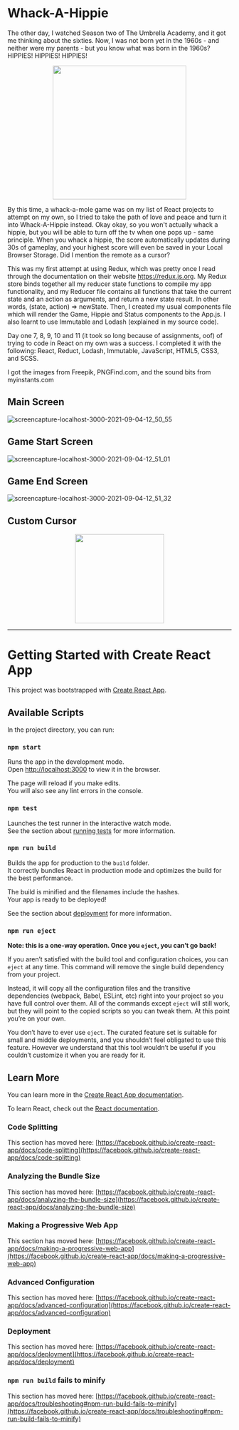# Whack-A-Hippie

The other day, I watched Season two of The Umbrella Academy, and it got me thinking about the sixties. Now, I was not born yet in the 1960s - and neither were my parents - but you know what was born in the 1960s? HIPPIES! HIPPIES! HIPPIES!

<p align="center">
  <img src="https://user-images.githubusercontent.com/87696858/132095604-1911b038-5c4f-4b0a-b27f-cc565f9a4a35.png" width="300">
</p>

By this time, a whack-a-mole game was on my list of React projects to attempt on my own, so I tried to take the path of love and peace and turn it into Whack-A-Hippie instead. Okay okay, so you won't actually whack a hippie, but you will be able to turn off the tv when one pops up - same principle. When you whack a hippie, the score automatically updates during 30s of gameplay, and your highest score will even be saved in your Local Browser Storage. Did I mention the remote as a cursor?

This was my first attempt at using Redux, which was pretty once I read through the documentation on their website https://redux.js.org. My Redux store  binds together all my reducer state functions to compile my app functionality, and my Reducer file contains all functions that take the current state and an action as arguments, and return a new state result. In other words, (state, action) => newState. Then, I created my usual components file which will render the Game, Hippie and Status components to the App.js. I also learnt to use Immutable and Lodash (explained in my source code).

Day one 7, 8, 9, 10 and 11 (it took so long because of assignments, oof) of trying to code in React on my own was a success. I completed it with the following: React, Reduct, Lodash, Immutable, JavaScript, HTML5, CSS3, and SCSS.

I got the images from Freepik, PNGFind.com, and the sound bits from myinstants.com

## Main Screen
![screencapture-localhost-3000-2021-09-04-12_50_55](https://user-images.githubusercontent.com/87696858/132095482-c44a67d2-f626-43f7-8325-018095214a6b.png)

## Game Start Screen
![screencapture-localhost-3000-2021-09-04-12_51_01](https://user-images.githubusercontent.com/87696858/132095495-9adae085-e2a5-4409-bc12-ce1b2d8655a3.png)

## Game End Screen
![screencapture-localhost-3000-2021-09-04-12_51_32](https://user-images.githubusercontent.com/87696858/132095498-8aa078b3-cbf4-4940-bde7-bd0aee009255.png)

## Custom Cursor

<p align="center">
  <img src="https://user-images.githubusercontent.com/87696858/132095711-a3ffcdaf-a478-4ed1-b787-67dcbbe63a30.png" width="200">
</p>

___________________________________________________________________________________________________________________________________________________________________________________
# Getting Started with Create React App

This project was bootstrapped with [Create React App](https://github.com/facebook/create-react-app).

## Available Scripts

In the project directory, you can run:

### `npm start`

Runs the app in the development mode.\
Open [http://localhost:3000](http://localhost:3000) to view it in the browser.

The page will reload if you make edits.\
You will also see any lint errors in the console.

### `npm test`

Launches the test runner in the interactive watch mode.\
See the section about [running tests](https://facebook.github.io/create-react-app/docs/running-tests) for more information.

### `npm run build`

Builds the app for production to the `build` folder.\
It correctly bundles React in production mode and optimizes the build for the best performance.

The build is minified and the filenames include the hashes.\
Your app is ready to be deployed!

See the section about [deployment](https://facebook.github.io/create-react-app/docs/deployment) for more information.

### `npm run eject`

**Note: this is a one-way operation. Once you `eject`, you can’t go back!**

If you aren’t satisfied with the build tool and configuration choices, you can `eject` at any time. This command will remove the single build dependency from your project.

Instead, it will copy all the configuration files and the transitive dependencies (webpack, Babel, ESLint, etc) right into your project so you have full control over them. All of the commands except `eject` will still work, but they will point to the copied scripts so you can tweak them. At this point you’re on your own.

You don’t have to ever use `eject`. The curated feature set is suitable for small and middle deployments, and you shouldn’t feel obligated to use this feature. However we understand that this tool wouldn’t be useful if you couldn’t customize it when you are ready for it.

## Learn More

You can learn more in the [Create React App documentation](https://facebook.github.io/create-react-app/docs/getting-started).

To learn React, check out the [React documentation](https://reactjs.org/).

### Code Splitting

This section has moved here: [https://facebook.github.io/create-react-app/docs/code-splitting](https://facebook.github.io/create-react-app/docs/code-splitting)

### Analyzing the Bundle Size

This section has moved here: [https://facebook.github.io/create-react-app/docs/analyzing-the-bundle-size](https://facebook.github.io/create-react-app/docs/analyzing-the-bundle-size)

### Making a Progressive Web App

This section has moved here: [https://facebook.github.io/create-react-app/docs/making-a-progressive-web-app](https://facebook.github.io/create-react-app/docs/making-a-progressive-web-app)

### Advanced Configuration

This section has moved here: [https://facebook.github.io/create-react-app/docs/advanced-configuration](https://facebook.github.io/create-react-app/docs/advanced-configuration)

### Deployment

This section has moved here: [https://facebook.github.io/create-react-app/docs/deployment](https://facebook.github.io/create-react-app/docs/deployment)

### `npm run build` fails to minify

This section has moved here: [https://facebook.github.io/create-react-app/docs/troubleshooting#npm-run-build-fails-to-minify](https://facebook.github.io/create-react-app/docs/troubleshooting#npm-run-build-fails-to-minify)

